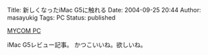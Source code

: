 Title: 新しくなったiMac G5に触れる
Date: 2004-09-25 20:44
Author: masayukig
Tags: PC
Status: published

[MYCOM PC](http://pcweb.mycom.co.jp/articles/2004/09/22/imacg5/)

iMac G5レビュー記事。
かつこいいね。欲しいね。
